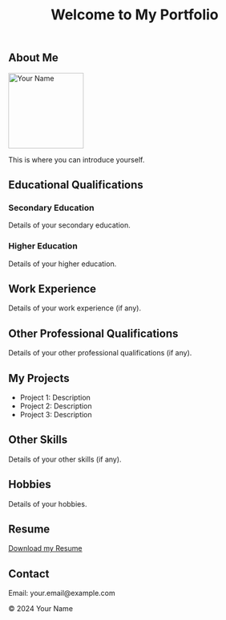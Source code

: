 <!-- index.html -->
<!DOCTYPE html>
<html lang="en">
<head>
    <meta charset="UTF-8">
    <meta name="viewport" content="width=device-width, initial-scale=1.0">
    <title>My Portfolio</title>
    <link rel="stylesheet" href="styles.css">
</head>
<body>
    <header>
        <h1>Welcome to My Portfolio</h1>
    </header>
    <main>
        <section id="about">
            <h2>About Me</h2>
            <img src="your-photo.jpg" alt="Your Name" width="150">
            <p>This is where you can introduce yourself.</p>
        </section>
        <section id="education">
            <h2>Educational Qualifications</h2>
            <h3>Secondary Education</h3>
            <p>Details of your secondary education.</p>
            <h3>Higher Education</h3>
            <p>Details of your higher education.</p>
        </section>
        <section id="work">
            <h2>Work Experience</h2>
            <p>Details of your work experience (if any).</p>
        </section>
        <section id="qualifications">
            <h2>Other Professional Qualifications</h2>
            <p>Details of your other professional qualifications (if any).</p>
        </section>
        <section id="projects">
            <h2>My Projects</h2>
            <ul>
                <li>Project 1: Description</li>
                <li>Project 2: Description</li>
                <li>Project 3: Description</li>
            </ul>
        </section>
        <section id="skills">
            <h2>Other Skills</h2>
            <p>Details of your other skills (if any).</p>
        </section>
        <section id="hobbies">
            <h2>Hobbies</h2>
            <p>Details of your hobbies.</p>
        </section>
        <section id="resume">
            <h2>Resume</h2>
            <a href="your-resume.pdf" download>Download my Resume</a>
        </section>
        <section id="contact">
            <h2>Contact</h2>
            <p>Email: your.email@example.com</p>
        </section>
    </main>
    <footer>
        <p>&copy; 2024 Your Name</p>
    </footer>
</body>
</html>
